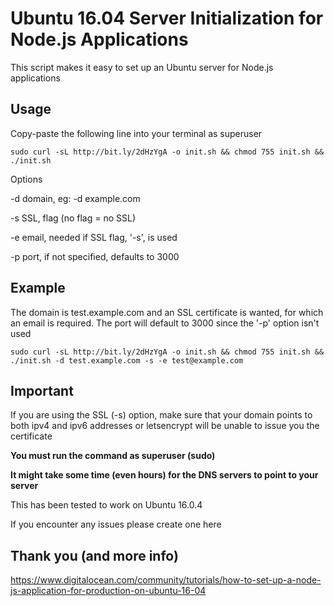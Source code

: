 # Ubuntu 16.04 Server Initialization for Node.js Applications
This script makes it easy to set up an Ubuntu server for Node.js applications

## Usage
Copy-paste the following line into your terminal as superuser

```
sudo curl -sL http://bit.ly/2dHzYgA -o init.sh && chmod 755 init.sh && ./init.sh
```

Options

-d domain, eg: -d example.com

-s SSL, flag (no flag = no SSL)

-e email, needed if SSL flag, '-s', is used

-p port, if not specified, defaults to 3000


## Example 
The domain is test.example.com and an SSL certificate is wanted, for which an email is required. The port will default to 3000 since the '-p' option isn't used
```
sudo curl -sL http://bit.ly/2dHzYgA -o init.sh && chmod 755 init.sh && ./init.sh -d test.example.com -s -e test@example.com
```

## Important
If you are using the SSL (-s) option, make sure that your domain points to both ipv4 and ipv6 addresses or letsencrypt will be unable to issue you the certificate

**You must run the command as superuser (sudo)**

**It might take some time (even hours) for the DNS servers to point to your server**

This has been tested to work on Ubuntu 16.0.4

If you encounter any issues please create one here


## Thank you (and more info)
https://www.digitalocean.com/community/tutorials/how-to-set-up-a-node-js-application-for-production-on-ubuntu-16-04
